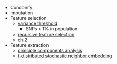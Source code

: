 - Condonify
- Imputation
- Feature selection
  - [variance threshold](https://scikit-learn.org/stable/modules/generated/sklearn.feature_selection.VarianceThreshold.html#sklearn.feature_selection.VarianceThreshold)
    - SNPs > 1% in population
  - [recursive feature selection](https://scikit-learn.org/stable/modules/generated/sklearn.feature_selection.RFE.html#sklearn.feature_selection.RFE)
  - [chi2](https://scikit-learn.org/stable/modules/generated/sklearn.feature_selection.chi2.html#sklearn.feature_selection.chi2)
- Feature extraction
  - [principle components analysis](https://scikit-learn.org/stable/modules/generated/sklearn.decomposition.PCA.html#sklearn.decomposition.PCA)
  - [t-distributed stochastic neighbor embedding](https://scikit-learn.org/stable/modules/generated/sklearn.manifold.TSNE.html#sklearn.manifold.TSNE)
